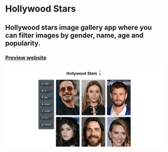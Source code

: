 # Hollywood Stars
## Hollywood stars image gallery app where you can filter images by gender, name, age and popularity. 
### [Preview website](https://milyazkamil.github.io/Hollywood-Stars/) 
![](./src/assets/images/readme-image.png)
